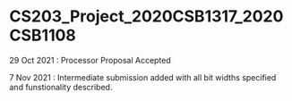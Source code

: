 # CS203_Project_2020CSB1317_2020CSB1108

29 Oct 2021 : Processor Proposal Accepted

7 Nov 2021  : Intermediate submission added with all bit widths specified and funstionality described.
